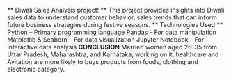 ** Diwali Sales Analysis project! **
This project provides insights into Diwali sales data to understand customer behavior, sales trends that can inform future business strategies during festive seasons.
** Technologies Used **
Python – Primary programming language
Pandas – For data manipulation
Matplotlib & Seaborn – For data visualization
Jupyter Notebook – For interactive data analysis
**CONCLUSION**
Married women aged 26-35 from Uttar Pradesh, Maharashtra, and Karnataka, working on it, healthcare and Avitation are more likely to buys products from foods,
clothing and electronic category.  
